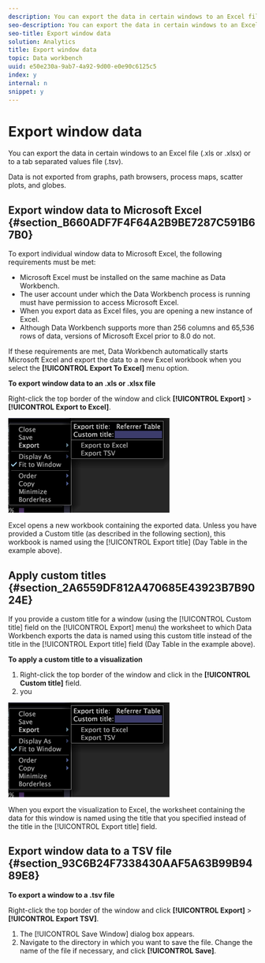 ```yaml
---
description: You can export the data in certain windows to an Excel file (.xls or .xlsx) or to a tab separated values file (.tsv).
seo-description: You can export the data in certain windows to an Excel file (.xls or .xlsx) or to a tab separated values file (.tsv).
seo-title: Export window data
solution: Analytics
title: Export window data
topic: Data workbench
uuid: e50e230a-9ab7-4a92-9d00-e0e90c6125c5
index: y
internal: n
snippet: y
---
```


# Export window data

You can export the data in certain windows to an Excel file (.xls or .xlsx) or to a tab separated values file (.tsv).

Data is not exported from graphs, path browsers, process maps, scatter plots, and globes.

## Export window data to Microsoft Excel {#section_B660ADF7F4F64A2B9BE7287C591B67B0}

To export individual window data to Microsoft Excel, the following requirements must be met:

* Microsoft Excel must be installed on the same machine as Data Workbench. 
* The user account under which the Data Workbench process is running must have permission to access Microsoft Excel. 
* When you export data as Excel files, you are opening a new instance of Excel. 
* Although Data Workbench supports more than 256 columns and 65,536 rows of data, versions of Microsoft Excel prior to 8.0 do not.

If these requirements are met, Data Workbench automatically starts Microsoft Excel and export the data to a new Excel workbook when you select the **[!UICONTROL Export To Excel]** menu option.

**To export window data to an .xls or .xlsx file**

Right-click the top border of the window and click **[!UICONTROL Export]** > **[!UICONTROL Export to Excel]**.

![](assets/mnu_window_TitleBar_Export.png)

Excel opens a new workbook containing the exported data. Unless you have provided a Custom title (as described in the following section), this workbook is named using the [!UICONTROL Export title] (Day Table in the example above).

## Apply custom titles {#section_2A6559DF812A470685E43923B7B9024E}

If you provide a custom title for a window (using the [!UICONTROL Custom title] field on the [!UICONTROL Export] menu) the worksheet to which Data Workbench exports the data is named using this custom title instead of the title in the [!UICONTROL Export title] field (Day Table in the example above).

**To apply a custom title to a visualization**

1. Right-click the top border of the window and click in the **[!UICONTROL Custom title]** field. 
1. you

![](assets/mnu_window_TitleBar_Export.png)

When you export the visualization to Excel, the worksheet containing the data for this window is named using the title that you specified instead of the title in the [!UICONTROL Export title] field.

## Export window data to a TSV file {#section_93C6B24F7338430AAF5A63B99B9489E8}

**To export a window to a .tsv file**

Right-click the top border of the window and click **[!UICONTROL Export]** > **[!UICONTROL Export TSV]**.

1. The [!UICONTROL Save Window] dialog box appears. 
1. Navigate to the directory in which you want to save the file. Change the name of the file if necessary, and click **[!UICONTROL Save]**.

